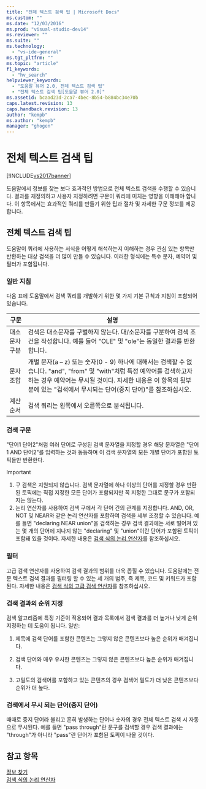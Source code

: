 ```yaml
---
title: "전체 텍스트 검색 팁 | Microsoft Docs"
ms.custom: ""
ms.date: "12/03/2016"
ms.prod: "visual-studio-dev14"
ms.reviewer: ""
ms.suite: ""
ms.technology: 
  - "vs-ide-general"
ms.tgt_pltfrm: ""
ms.topic: "article"
f1_keywords: 
  - "hv_search"
helpviewer_keywords: 
  - "도움말 뷰어 2.0, 전체 텍스트 검색 팁"
  - "전체 텍스트 검색 팁[도움말 뷰어 2.0]"
ms.assetid: bcaad23d-2ca7-4bec-8b54-b884bc34e70b
caps.latest.revision: 13
caps.handback.revision: 13
author: "kempb"
ms.author: "kempb"
manager: "ghogen"
---
```

# 전체 텍스트 검색 팁
[!INCLUDE[vs2017banner](../code-quality/includes/vs2017banner.md)]

도움말에서 정보를 찾는 보다 효과적인 방법으로 전체 텍스트 검색을 수행할 수 있습니다.  결과를 재정의하고 사용자 지정하려면 구문이 쿼리에 미치는 영향을 이해해야 합니다.  이 항목에서는 효과적인 쿼리를 만들기 위한 팁과 절차 및 자세한 구문 정보를 제공합니다.  
  
## 전체 텍스트 검색 팁  
 도움말이 쿼리에 사용하는 서식을 어떻게 해석하는지 이해하는 경우 관심 있는 항목만 반환하는 대상 검색을 더 많이 만들 수 있습니다.  이러한 형식에는 특수 문자, 예약어 및 필터가 포함됩니다.  
  
### 일반 지침  
 다음 표에 도움말에서 검색 쿼리를 개발하기 위한 몇 가지 기본 규칙과 지침이 포함되어 있습니다.  
  
|구문|설명|  
|--------|--------|  
|대소문자 구분|검색은 대소문자를 구별하지 않는다.  대\/소문자를 구분하여 검색 조건을 작성합니다.  예를 들어 "OLE" 및 "ole"는 동일한 결과를 반환합니다.|  
|문자 조합|개별 문자\(a – z\) 또는 숫자\(0 \- 9\) 하나에 대해서는 검색할 수 없습니다.  "and", "from" 및 "with"처럼 특정 예약어를 검색하고자 하는 경우 예약어는 무시될 것이다.  자세한 내용은 이 항목의 뒷부분에 있는 "검색에서 무시되는 단어\(중지 단어\)"를 참조하십시오.|  
|계산 순서|검색 쿼리는 왼쪽에서 오른쪽으로 분석됩니다.|  
  
### 검색 구문  
 "단어1 단어2"처럼 여러 단어로 구성된 검색 문자열을 지정할 경우 해당 문자열은 "단어1 AND 단어2"를 입력하는 것과 동등하며 이 검색 문자열의 모든 개별 단어가 포함된 토픽들만 반환한다.  
  
> [!IMPORTANT]
>  1.  구 검색은 지원되지 않습니다.  검색 문자열에 하나 이상의 단어를 지정할 경우 반환된 토픽에는 직접 지정한 모든 단어가 포함되지만 꼭 지정한 그대로 문구가 포함되지는 않는다.  
> 2.  논리 연산자를 사용하여 검색 구에서 각 단어 간의 관계를 지정합니다.  AND, OR, NOT 및 NEAR와 같은 논리 연산자를 포함하여 검색을 세부 조정할 수 있습니다.  예를 들면 "declaring NEAR union"을 검색하는 경우 검색 결과에는 서로 떨어져 있는 몇 개의 단어에 지나지 않는 "declaring" 및 "union"이란 단어가 포함된 토픽이 포함돼 있을 것이다.  자세한 내용은 [검색 식의 논리 연산자](../ide/logical-operators-in-search-expressions.md)를 참조하십시오.  
  
### 필터  
 고급 검색 연산자를 사용하여 검색 결과의 범위를 더욱 좁힐 수 있습니다.  도움말에는 전문 텍스트 검색 결과를 필터링 할 수 있는 세 개의 범주, 즉 제목, 코드 및 키워드가 포함된다.  자세한 내용은 [검색 식의 고급 검색 연산자](../ide/advanced-search-operators-in-search-expressions.md)를 참조하십시오.  
  
### 검색 결과의 순위 지정  
 검색 알고리즘에 특정 기준이 적용되어 결과 목록에서 검색 결과를 더 높거나 낮게 순위 지정하는 데 도움이 됩니다.  일반:  
  
1.  제목에 검색 단어를 포함한 콘텐츠는 그렇지 않은 콘텐츠보다 높은 순위가 매겨집니다.  
  
2.  검색 단어와 매우 유사한 콘텐츠는 그렇지 않은 콘텐츠보다 높은 순위가 매겨집니다.  
  
3.  고밀도의 검색어를 포함하고 있는 콘텐츠의 경우 검색어 밀도가 더 낮은 콘텐츠보다 순위가 더 높다.  
  
### 검색에서 무시 되는 단어\(중지 단어\)  
 때때로 중지 단어라 불리고 흔히 발생하는 단어나 숫자의 경우 전체 텍스트 검색 시 자동으로 무시된다.  예를 들면 "pass through"란 문구를 검색할 경우 검색 결과에는 "through"가 아니라 "pass"란 단어가 포함된 토픽이 나올 것이다.  
  
## 참고 항목  
 [정보 찾기](../ide/locate-information.md)   
 [검색 식의 논리 연산자](../ide/logical-operators-in-search-expressions.md)